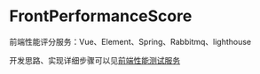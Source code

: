 # FrontPerformanceScore
前端性能评分服务：Vue、Element、Spring、Rabbitmq、lighthouse

开发思路、实现详细步骤可以见[前端性能测试服务](https://top-qa.github.io/2020/07/12/%E5%89%8D%E7%AB%AF%E6%80%A7%E8%83%BD%E6%B5%8B%E8%AF%95%E6%9C%8D%E5%8A%A1/)
